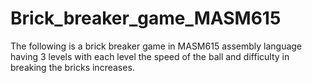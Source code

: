 # Brick_breaker_game_MASM615
The following is a brick breaker game in MASM615 assembly language having 3 levels with each level the speed of the ball and difficulty in breaking the bricks increases.
